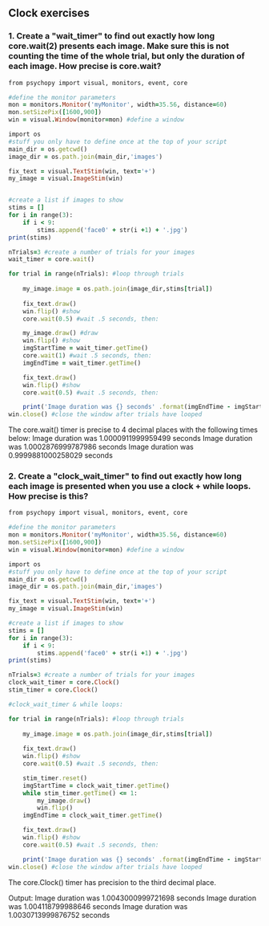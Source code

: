 ## Clock exercises
### 1. Create a "wait_timer" to find out exactly how long core.wait(2) presents each image. Make sure this is not counting the time of the whole trial, but only the duration of each image. How precise is core.wait?
```ruby
from psychopy import visual, monitors, event, core

#define the monitor parameters
mon = monitors.Monitor('myMonitor', width=35.56, distance=60)
mon.setSizePix([1600,900])
win = visual.Window(monitor=mon) #define a window

import os
#stuff you only have to define once at the top of your script
main_dir = os.getcwd() 
image_dir = os.path.join(main_dir,'images')

fix_text = visual.TextStim(win, text='+')
my_image = visual.ImageStim(win)


#create a list if images to show
stims = []
for i in range(3):
    if i < 9: 
        stims.append('face0' + str(i +1) + '.jpg') 
print(stims)

nTrials=3 #create a number of trials for your images
wait_timer = core.wait()

for trial in range(nTrials): #loop through trials
    
    my_image.image = os.path.join(image_dir,stims[trial])
    
    fix_text.draw()
    win.flip() #show
    core.wait(0.5) #wait .5 seconds, then:

    my_image.draw() #draw
    win.flip() #show
    imgStartTime = wait_timer.getTime()
    core.wait(1) #wait .5 seconds, then:
    imgEndTime = wait_timer.getTime()

    fix_text.draw()
    win.flip() #show
    core.wait(0.5) #wait .5 seconds, then:

    print('Image duration was {} seconds' .format(imgEndTime - imgStartTime))
win.close() #close the window after trials have looped 
```

The core.wait() timer is precise to 4 decimal places with the following times below: 
Image duration was 1.0000911999959499 seconds
Image duration was 1.0002876999787986 seconds
Image duration was 0.9999881000258029 seconds

### 2. Create a "clock_wait_timer" to find out exactly how long each image is presented when you use a clock + while loops. How precise is this?
```ruby
from psychopy import visual, monitors, event, core

#define the monitor parameters
mon = monitors.Monitor('myMonitor', width=35.56, distance=60)
mon.setSizePix([1600,900])
win = visual.Window(monitor=mon) #define a window

import os
#stuff you only have to define once at the top of your script
main_dir = os.getcwd() 
image_dir = os.path.join(main_dir,'images')

fix_text = visual.TextStim(win, text='+')
my_image = visual.ImageStim(win)

#create a list if images to show
stims = []
for i in range(3):
    if i < 9: 
        stims.append('face0' + str(i +1) + '.jpg') 
print(stims)

nTrials=3 #create a number of trials for your images
clock_wait_timer = core.Clock()
stim_timer = core.Clock()

#clock_wait_timer & while loops: 

for trial in range(nTrials): #loop through trials
    
    my_image.image = os.path.join(image_dir,stims[trial])
    
    fix_text.draw()
    win.flip() #show
    core.wait(0.5) #wait .5 seconds, then:

    stim_timer.reset()
    imgStartTime = clock_wait_timer.getTime()
    while stim_timer.getTime() <= 1:
        my_image.draw()
        win.flip()
    imgEndTime = clock_wait_timer.getTime()

    fix_text.draw()
    win.flip() #show
    core.wait(0.5) #wait .5 seconds, then:

    print('Image duration was {} seconds' .format(imgEndTime - imgStartTime))
win.close() #close the window after trials have looped 
```
 The core.Clock() timer has precision to the third decimal place. 

 Output: 
Image duration was 1.0043000999721698 seconds
Image duration was 1.004118799988646 seconds
Image duration was 1.0030713999876752 seconds

